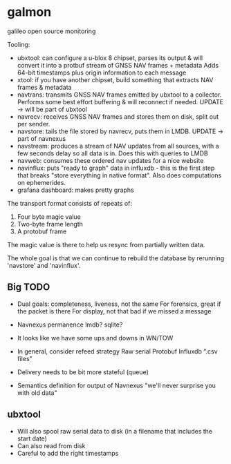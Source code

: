 # galmon
galileo open source monitoring

Tooling:

 * ubxtool: can configure a u-blox 8 chipset, parses its output & will
   convert it into a protbuf stream of GNSS NAV frames + metadata
   Adds 64-bit timestamps plus origin information to each message
 * xtool: if you have another chipset, build something that extracts NAV
   frames & metadata
 * navtrans: transmits GNSS NAV frames emitted by ubxtool to a collector.
   Performs some best effort buffering & will reconnect if needed.
   UPDATE -> will be part of ubxtool
 * navrecv: receives GNSS NAV frames and stores them on disk, split out per
   sender. 
 * navstore: tails the file stored by navrecv, puts them in LMDB.
   UPDATE -> part of navnexus
 * navstream: produces a stream of NAV updates from all sources, with a few
   seconds delay so all data is in. Does this with queries to LMDB
 * navweb: consumes these ordered nav updates for a nice website
 * navinflux: puts "ready to graph" data in influxdb - this is the first
   step that breaks "store everything in native format". Also does
   computations on ephemerides. 
 * grafana dashboard: makes pretty graphs

The transport format consists of repeats of:

1) Four byte magic value
2) Two-byte frame length
3) A protobuf frame

The magic value is there to help us resync from partially written data.

The whole goal is that we can continue to rebuild the database by 
rerunning 'navstore' and 'navinflux'.

Big TODO
--------

 * Dual goals: completeness, liveness, not the same
   For forensics, great if the packet is there
   For display, not that bad if we missed a message
 * Navnexus permanence
    lmdb? sqlite?
 * It looks like we have some ups and downs in WN/TOW
 * In general, consider refeed strategy
     Raw serial
     Protobuf
     Influxdb
     ".csv files"
 * Delivery needs to be bit more stateful (queue)
   
 * Semantics definition for output of Navnexus
   "we'll never surprise you with old data"

 

ubxtool
-------
 * Will also spool raw serial data to disk (in a filename that includes the
   start date)
 * Can also read from disk
 * Careful to add the right timestamps

